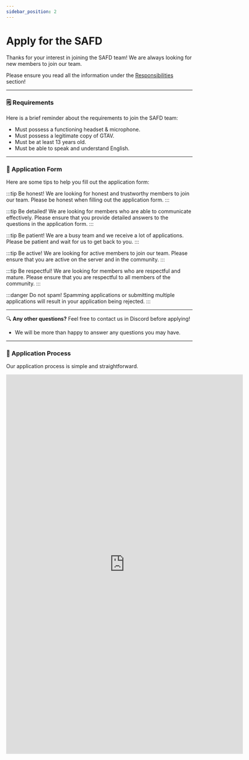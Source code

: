 ```yaml
---
sidebar_position: 2
---
```


# Apply for the SAFD

Thanks for your interest in joining the SAFD team! We are always looking for new members to join our team.

Please ensure you read all the information under the [Responsibilities](/docs/fire-ems/information#responsibilities) section!

---

### 🗒️ Requirements

Here is a brief reminder about the requirements to join the SAFD team:
- Must possess a functioning headset & microphone.
- Must possess a legitimate copy of GTAV.
- Must be at least 13 years old.
- Must be able to speak and understand English.

---

### 📝 Application Form

Here are some tips to help you fill out the application form:

:::tip Be honest!
We are looking for honest and trustworthy members to join our team. Please be honest when filling out the application form.
:::

:::tip Be detailed!
We are looking for members who are able to communicate effectively. Please ensure that you provide detailed answers to the questions in the application form.
:::

:::tip Be patient!
We are a busy team and we receive a lot of applications. Please be patient and wait for us to get back to you.
:::

:::tip Be active!
We are looking for active members to join our team. Please ensure that you are active on the server and in the community.
:::

:::tip Be respectful!
We are looking for members who are respectful and mature. Please ensure that you are respectful to all members of the community.
:::

:::danger Do not spam!
Spamming applications or submitting multiple applications will result in your application being rejected.
:::

---

🔍 **Any other questions?** Feel free to contact us in Discord before applying!
- We will be more than happy to answer any questions you may have.

---

### 📝 Application Process

Our application process is simple and straightforward.

<iframe src="https://docs.google.com/forms/d/e/1FAIpQLScqSiE80EueHBMootOlGPh8_TW6KfKz7xq4V26AUWyiTQoLwQ/viewform?embedded=true" frameborder="0" marginheight="0" marginwidth="0" width="640" height="1024">Loading…</iframe>
